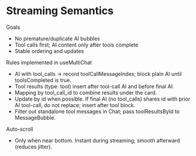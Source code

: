# Streaming Semantics

Goals
- No premature/duplicate AI bubbles
- Tool calls first; AI content only after tools complete
- Stable ordering and updates

Rules implemented in useMultiChat
- AI with tool_calls → record toolCallMessageIndex; block plain AI until toolsCompleted is true.
- Tool results (type: tool) insert after tool-call AI and before final AI.
- Mapping by tool_call_id to combine results under the card.
- Update by id when possible. If final AI (no tool_calls) shares id with prior AI tool-call, do not replace; insert after tool block.
- Filter out standalone tool messages in Chat; pass toolResultsById to MessageBubble.

Auto-scroll
- Only when near bottom. Instant during streaming; smooth afterward (reduces jitter).
